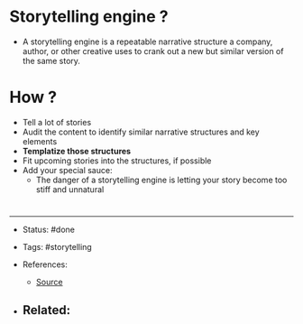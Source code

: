 # Storytelling engine ?
- A storytelling engine is a repeatable narrative structure a company, author, or other creative uses to crank out a new but similar version of the same story.

# How ?
- Tell a lot of stories
- Audit the content to identify similar narrative structures and key elements
- **Templatize those structures**
- Fit upcoming stories into the structures, if possible
- Add your special sauce:
	- The danger of a storytelling engine is letting your story become too stiff and unnatural



# 

---
- Status: #done

- Tags: #storytelling 

- References:
	- [Source](https://www.worldbuilders.ai/p/storytelling-engines)

- Related:
	- 
